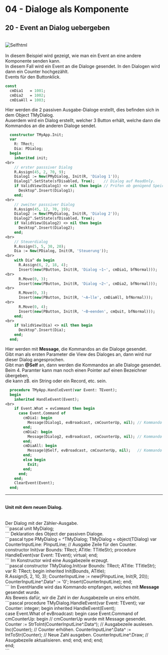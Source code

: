 # 04 - Dialoge als Komponente
## 20 - Event an Dialog uebergeben
<br>
<img src="image.png" alt="Selfhtml"><br><br>
In diesem Beispiel wird gezeigt, wie man ein Event an eine andere Komponente senden kann.<br>
In diesem Fall wird ein Event an die Dialoge gesendet. In den Dialogen wird dann ein Counter hochgezählt.<br>
Events für den Buttonklick.<br>

```pascal
const
  cmDia1   = 1001;
  cmDia2   = 1002;
  cmDiaAll = 1003;
```

Hier werden die 2 passiven Ausgabe-Dialoge erstellt, dies befinden sich in dem Object TMyDialog.<br>
Auserdem wird ein Dialog erstellt, welcher 3 Button erhält, welche dann die Kommandos an die anderen Dialoge sendet.<br>
```pascal
  constructor TMyApp.Init;
  var
    R: TRect;
    Dia: PDialog;
  begin
    inherited init;
<br>
    // erster passsiver Dialog
    R.Assign(45, 2, 70, 9);
    Dialog1 := New(PMyDialog, Init(R, 'Dialog 1'));
    Dialog1^.SetState(sfDisabled, True);    // Dialog auf ReadOnly.
    if ValidView(Dialog1) <> nil then begin // Prüfen ob genügend Speicher.
      Desktop^.Insert(Dialog1);
    end;
<br>
    // zweiter passsiver Dialog
    R.Assign(45, 12, 70, 19);
    Dialog2 := New(PMyDialog, Init(R, 'Dialog 2'));
    Dialog2^.SetState(sfDisabled, True);
    if ValidView(Dialog2) <> nil then begin
      Desktop^.Insert(Dialog2);
    end;
<br>
    // Steuerdialog
    R.Assign(5, 5, 30, 20);
    Dia := New(PDialog, Init(R, 'Steuerung'));
<br>
    with Dia^ do begin
      R.Assign(6, 2, 18, 4);
      Insert(new(PButton, Init(R, 'Dialog ~1~', cmDia1, bfNormal)));
<br>
      R.Move(0, 3);
      Insert(new(PButton, Init(R, 'Dialog ~2~', cmDia2, bfNormal)));
<br>
      R.Move(0, 3);
      Insert(new(PButton, Init(R, '~A~lle', cmDiaAll, bfNormal)));
<br>
      R.Move(0, 4);
      Insert(new(PButton, Init(R, '~B~eenden', cmQuit, bfNormal)));
    end;
<br>
    if ValidView(Dia) <> nil then begin
      Desktop^.Insert(Dia);
    end;
  end;
```
Hier werden mit <b>Message</b>, die Kommandos an die Dialoge gesendet.<br>
Gibt man als ersten Parameter die View des Dialoges an, dann wird nur dieser Dialog angesprochen.<br>
Gibt man <b>@Self</b> an, dann werden die Kommandos an alle Dialoge gesendet.<br>
Beim 4. Paramter kann man noch einen Pointer auf einen Bezeichner übergeben,<br>
die kann zB. ein String oder ein Record, etc. sein.<br>
```pascal
  procedure TMyApp.HandleEvent(var Event: TEvent);
  begin
    inherited HandleEvent(Event);
<br>
    if Event.What = evCommand then begin
      case Event.Command of
        cmDia1: begin
          Message(Dialog1, evBroadcast, cmCounterUp, nil); // Kommando Dialog 1
        end;
        cmDia2: begin
          Message(Dialog2, evBroadcast, cmCounterUp, nil); // Kommando Dialog 2
        end;
        cmDiaAll: begin
          Message(@Self, evBroadcast, cmCounterUp, nil);   // Kommando an alle Dialoge
        end;
        else begin
          Exit;
        end;
      end;
    end;
    ClearEvent(Event);
  end;
```
<hr><br>
<b>Unit mit dem neuen Dialog.</b><br>
<br><br>
Der Dialog mit der Zähler-Ausgabe.<br>
```pascal
unit MyDialog;
<br>
```
Deklaration des Object der passiven Dialoge.<br>
```pascal
type
  PMyDialog = ^TMyDialog;
  TMyDialog = object(TDialog)
  var
    CounterInputLine: PInputLine; // Ausgabe Zeile für den Counter.
<br>
    constructor Init(var Bounds: TRect; ATitle: TTitleStr);
    procedure HandleEvent(var Event: TEvent); virtual;
  end;
<br>
```
Im Konstructor wird eine Ausgabezeile erzeugt.<br>
```pascal
constructor TMyDialog.Init(var Bounds: TRect; ATitle: TTitleStr);
var
  R: TRect;
begin
  inherited Init(Bounds, ATitle);
<br>
  R.Assign(5, 2, 10, 3);
  CounterInputLine := new(PInputLine, Init(R, 20));
  CounterInputLine^.Data^ := '0';
  Insert(CounterInputLine);
end;
<br>
```
Im EventHandle wird das Kommando empfangen, welches mit <b>Message</b> gesendet wurde.<br>
Als Beweis dafür, wir die Zahl in der Ausgabezeile un eins erhöht.<br>
```pascal
procedure TMyDialog.HandleEvent(var Event: TEvent);
var
  Counter: integer;
begin
  inherited HandleEvent(Event);
<br>
  case Event.What of
    evBroadcast: begin
      case Event.Command of
        cmCounterUp: begin                              // cmCounterUp wurde mit Message gesendet.
          Counter := StrToInt(CounterInputLine^.Data^); // Ausgabezeile auslesen.
          Inc(Counter);                                 // Counter erhöhen.
          CounterInputLine^.Data^ := IntToStr(Counter); // Neue Zahl ausgeben.
          CounterInputLine^.Draw;                       // Asugabezeile aktualisieren.
        end;
      end;
    end;
  end;
<br>
end;
<br>
```
<br>
